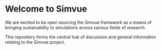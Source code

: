 # Welcome to Simvue
We are excited to be open sourcing the Simvue framework as a means of bringing sustainability to simulations across various fields of research.

This repository forms the central hub of discussion and general information relating to the Simvue project.
